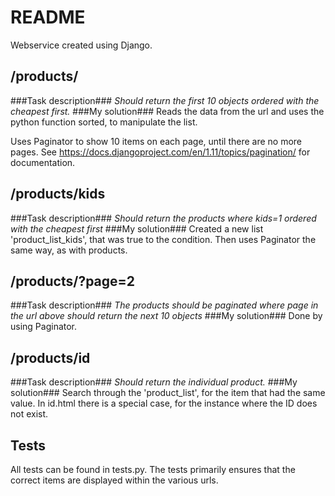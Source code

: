 # README #
Webservice created using Django.

## /products/ ##
###Task description###
*Should return the first 10 objects ordered with the cheapest first.*
###My solution###
Reads the data from the url and uses the python function sorted, to manipulate the list.

Uses Paginator to show 10 items on each page, until there are no more pages. See https://docs.djangoproject.com/en/1.11/topics/pagination/ for documentation.
## /products/kids ##
###Task description###
*Should return the products where kids=1 ordered with the cheapest first*
###My solution###
Created a new list 'product_list_kids', that was true to the condition. Then uses Paginator the same way, as with products.
## /products/?page=2 ##
###Task description###
*The products should be paginated where page in the url above should return the next 10 objects*
###My solution###
Done by using Paginator.
## /products/id ##
###Task description###
*Should return the individual product.*
###My solution###
Search through the 'product_list', for the item that had the same value. In id.html there is a special case, for the instance where the ID does not exist.
## Tests ##
All tests can be found in tests.py.
The tests primarily ensures that the correct items are displayed within the various urls.